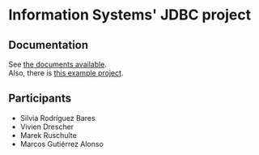 # Information Systems' JDBC project

## Documentation
See [the documents available](https://github.com/siroba/SI2020-PL53/tree/main/docs).<br/>
Also, there is [this example project](https://in2test.lsi.uniovi.es/tools/samples-test-dev/).

## Participants
* Silvia Rodríguez Bares
* Vivien Drescher
* Marek Ruschulte
* Marcos Gutiérrez Alonso

